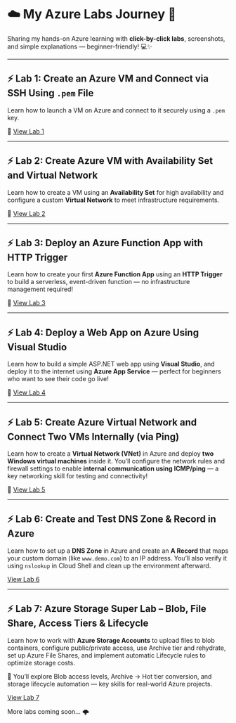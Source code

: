 # ☁️ My Azure Labs Journey 🚀

Sharing my hands-on Azure learning with **click-by-click labs**, screenshots, and simple explanations — beginner-friendly! 💻✨

---

## ⚡ Lab 1: Create an Azure VM and Connect via SSH Using `.pem` File 

Learn how to launch a VM on Azure and connect to it securely using a `.pem` key.  

📂 [View Lab 1](./lab1-azure-vm-ssh/)

---

## ⚡ Lab 2: Create Azure VM with Availability Set and Virtual Network

Learn how to create a VM using an **Availability Set** for high availability and configure a custom **Virtual Network** to meet infrastructure requirements.

📁 [View Lab 2](./lab2-azure-vm-ha-lab/)

---

## ⚡ Lab 3: Deploy an Azure Function App with HTTP Trigger

Learn how to create your first **Azure Function App** using an **HTTP Trigger** to build a serverless, event-driven function — no infrastructure management required!

📁 [View Lab 3](./lab3-azure-function-app/)

---

## ⚡ Lab 4: Deploy a Web App on Azure Using Visual Studio

Learn how to build a simple ASP.NET web app using **Visual Studio**, and deploy it to the internet using **Azure App Service** — perfect for beginners who want to see their code go live!

📂 [View Lab 4](./lab4-azure-webapp-deployment/)

---

## ⚡ Lab 5: Create Azure Virtual Network and Connect Two VMs Internally (via Ping)

Learn how to create a **Virtual Network (VNet)** in Azure and deploy **two Windows virtual machines** inside it. You’ll configure the network rules and firewall settings to enable **internal communication using ICMP/ping** — a key networking skill for testing and connectivity!

📂 [View Lab 5](./lab5-vnet-internal-vm-connectivity/)

---

## ⚡ Lab 6: Create and Test DNS Zone & Record in Azure

Learn how to set up a **DNS Zone** in Azure and create an **A Record** that maps your custom domain (like `www.demo.com`) to an IP address. You’ll also verify it using `nslookup` in Cloud Shell and clean up the environment afterward.

[View Lab 6](./lab6-azure-dns-zone-and-records/)

---

## ⚡ Lab 7: Azure Storage Super Lab – Blob, File Share, Access Tiers & Lifecycle

Learn how to work with **Azure Storage Accounts** to upload files to blob containers, configure public/private access, use Archive tier and rehydrate, set up Azure File Shares, and implement automatic Lifecycle rules to optimize storage costs.

🧠 You’ll explore Blob access levels, Archive → Hot tier conversion, and storage lifecycle automation — key skills for real-world Azure projects.

[View Lab 7](./lab7-azure-storage-superlab/)



More labs coming soon... 🌩️
